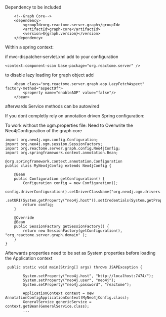 

Dependency to be included

```
    <!--Graph Core-->
    <dependency>
        <groupId>org.reactome.server.graph</groupId>
        <artifactId>graph-core</artifactId>
        <version>${graph.version}</version>
    </dependency>

```

Within a spring context:

if mvc-dispatcher-servlet.xml  add to your configuration
```
<context:component-scan base-package="org.reactome.server" />
```

to disable lazy loading for graph object add 
```
    <bean class="org.reactome.server.graph.aop.LazyFetchAspect" factory-method="aspectOf">
        <property name="enableAOP" value="false"/>
    </bean>
```
afterwards Service methods can be autowired 


If you dont completly rely on annotation driven Spring configuration: 









To work without the ogm.properties file: Need to Overwrite the Neo4jConfiguration of the graph core


```
import org.neo4j.ogm.config.Configuration;
import org.neo4j.ogm.session.SessionFactory;
import org.reactome.server.graph.config.Neo4jConfig;
import org.springframework.context.annotation.Bean;

@org.springframework.context.annotation.Configuration
public class MyNeo4jConfig extends Neo4jConfig {

    @Bean
    public Configuration getConfiguration() {
        Configuration config = new Configuration();
        config.driverConfiguration().setDriverClassName("org.neo4j.ogm.drivers.http.driver.HttpDriver")
                .setURI(System.getProperty("neo4j.host")).setCredentials(System.getProperty("neo4j.user"),System.getProperty("neo4j.password"));
        return config;
    }

    @Override
    @Bean
    public SessionFactory getSessionFactory() {
        return new SessionFactory(getConfiguration(), "org.reactome.server.graph.domain" );
    }
}
```

Afterwards properties need to be set as System properties before loading the Application context 
```
 public static void main(String[] args) throws JSAPException {

        System.setProperty("neo4j.host", "http://localhost:7474/");
        System.setProperty("neo4j.user", "neo4j");
        System.setProperty("neo4j.password", "reactome");
        
        ApplicationContext context = new AnnotationConfigApplicationContext(MyNeo4jConfig.class);
        GeneralService genericService = context.getBean(GeneralService.class);
        ... 
```

